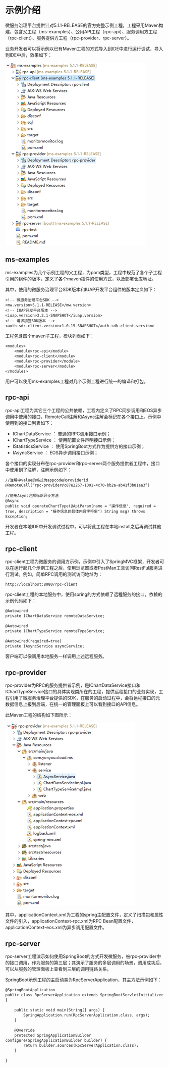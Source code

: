 # 示例介绍

微服务治理平台提供针对5.1.1-RELEASE的官方完整示例工程，工程采用Maven构建，包含父工程（ms-examples）、公用API工程（rpc-api）、服务调用方工程（rpc-client）、服务提供方工程（rpc-provider、rpc-server）。

业务开发者可以将示例以已有Maven工程的方式导入到IDE中进行运行调试，导入到IDE中后，效果如下：

![](images/workset.png)

## ms-examples

ms-examples为几个示例工程的父工程，为pom类型，工程中规范了各个子工程引用的组件的版本，定义了各个maven插件的使用方式，以及部署仓库地址。

其中，使用的微服务治理平台SDK版本和IUAP开发平台组件的版本定义如下：

	<!-- 微服务治理平台SDK -->
	<mw.version>5.1.1-RELEASE</mw.version>
	<!-- IUAP开发平台版本 -->
	<iuap.version>3.2.1-SNAPSHOT</iuap.version>
	<!-- 请求加签SDK版本 -->
	<auth-sdk-client.version>1.0.15-SNAPSHOT</auth-sdk-client.version>

工程包含四个maven子工程，模块列表如下：

    <modules>
        <module>rpc-api</module>
        <module>rpc-client</module>
        <module>rpc-provider</module>
        <module>rpc-server</module>
    </modules>	

用户可以使用ms-examples工程对几个示例工程进行统一的编译和打包。


## rpc-api

rpc-api工程为其它三个工程的公共依赖，工程内定义了RPC同步调用和EOS异步调用中使用的接口，RemoteCall注解和Async注解会标记在各个接口上。示例中使用到的接口列表如下：

- IChartDataService ： 普通的RPC调用接口示例；
- IChartTypeService ： 使用配置文件声明接口示例；
- IStatisticsService ： 使用SpringBoot方式作为提供方的接口示例；
- IAsyncService ： EOS异步调用接口示例；

各个接口的实现分布在rpc-provider和rpc-server两个服务提供者工程中，接口中使用到了注解，注解示例如下：

	//注解中value的格式为appcode@providerid
	@RemoteCall(“rpc-provider@c87e2267-1001-4c70-bb2a-ab41f3b81aa3”)

	//使用Async注解标识异步方法
	@Async
	public void operateChartType(@ApiParam(name = "操作信息", required = true, description = "操作信息的具体内容字符串") String msg) throws Exception;

开发者在本地IDE中开发调试过程中，可以将此工程在本地install之后再调试其他工程。

## rpc-client

rpc-client工程为微服务的调用方示例，示例中引入了SpringMVC框架，开发者可以在运行起几个示例工程之后，使用浏览器或者PostMan工具访问RestFul服务进行测试。例如，简单RPC调用的测试访问地址为：

	http://localhost:8080/rpc-client

rpc-client工程的本地服务中，使用spring的方式依赖了远程服务的接口，依赖的示例代码如下：

	@Autowired
	private IChartDataService remoteDataService;

	@Autowired
	private IChartTypeService remoteTypeService;

	@Autowired(required=true)
	private IAsyncService asyncService;

客户端可以像调用本地服务一样调用上述远程服务。

## rpc-provider

rpc-provider为RPC的服务提供者示例，是IChartDataService接口和IChartTypeService接口的具体实现类所在的工程，提供远程接口的业务实现，工程引用了微服务治理平台提供的SDK，在服务的启动过程中，会将远程接口的元数据信息上报到后端，在统一的管理面板上可以看到接口的API信息。

此Maven工程的结构如下图所示：

![](images/rpc-provider.png)

其中，applicationContext.xml为工程的spring主配置文件，定义了扫描包和属性文件的引入，applicationContext-rpc.xml为RPC Bean配置文件，applicationContext-eos.xml为异步调用配置文件。

## rpc-server

rpc-server工程演示如何使用SpringBoot的方式开发微服务，被rpc-provider中的接口调用，作为服务的第三层；其演示了服务的多层调用的场景，调用成功后，可以从服务的管理面板上查看到三层的调用链路关系。

SpringBoot示例工程的主启动类为RpcServerApplication，其主方法示例如下：
	
	@SpringBootApplication
	public class RpcServerApplication extends SpringBootServletInitializer {
	
		public static void main(String[] args) {
			SpringApplication.run(RpcServerApplication.class, args);
		}
	
		@Override
		protected SpringApplicationBuilder configure(SpringApplicationBuilder builder) {
			return builder.sources(RpcServerApplication.class);
		}
	
	}

